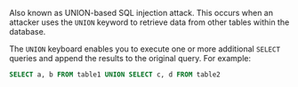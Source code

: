 Also known as UNION-based SQL injection attack. This occurs when an attacker uses the `UNION` keyword to retrieve data from other tables within the database.

The `UNION` keyboard enables you to execute one or more additional `SELECT` queries and append the results to the original query. For example:
```sql
SELECT a, b FROM table1 UNION SELECT c, d FROM table2
```